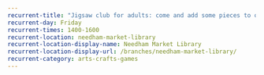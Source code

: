 ```yaml
---
recurrent-title: "Jigsaw club for adults: come and add some pieces to our latest jigsaw"
recurrent-day: Friday
recurrent-times: 1400-1600
recurrent-location: needham-market-library
recurrent-location-display-name: Needham Market Library
recurrent-location-display-url: /branches/needham-market-library/
recurrent-category: arts-crafts-games
---
```

